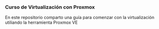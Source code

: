 ###  Curso de Virtualización con Proxmox

En este repositorio comparto una guía para comenzar con la virtualización utiliando la herramienta Proxmox VE
